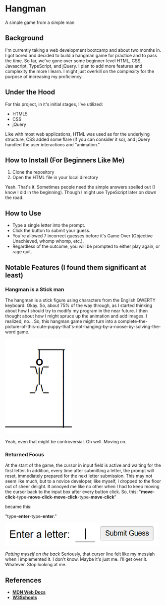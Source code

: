 # Hangman

A simple game from a simple man

## Background

I'm currently taking a web development bootcamp and about two months in. I got bored and decided to build a hangman game for practice and to pass the time. So far, we've gone over some beginner-level HTML, CSS, Javascript, TypeScript, and jQuery. I plan to add more features and complexity the more I learn. I might just overkill on the complexity for the purpose of increasing my proficiency.

## Under the Hood

For this project, in it's initial stages, I've utilized:

- HTML5
- CSS
- jQuery

Like with most web applications, HTML was used as for the underlying structure, CSS added some flare (if you can consider it so), and jQuery handled the user interactions and "animation."

## How to Install (For Beginners Like Me)

1. Clone the repository
2. Open the HTML file in your local directory

Yeah. That's it. Sometimes people need the simple answers spelled out (I know I did in the beginning). Though I might use TypeScript later on down the road.

## How to Use

- Type a single letter into the prompt.
- Click the button to submit your guess.
- You're allowed 7 incorrect guesses before it's Game Over (Objective Unachieved, whomp whomp, etc.).
- Regardless of the outcome, you will be prompted to either play again, or rage quit.

## Notable Features (I found them significant at least)

### Hangman is a Stick man

The hangman is a stick figure using characters from the English QWERTY keyboard. Okay. So, about 75% of the way through, as I started thinking about how I should try to modify my program in the near future. I then thought about how I might spruce up the animation and add images. I realized, no... So, this hangman game might turn into a complete-the-picture-of-this-cute-puppy-that's-not-hanging-by-a-noose-by-solving-the-word game.

<p align="left">
  <img src="images/hangman-stick.png" alt="hangman figure">
</p>

Yeah, even that might be controversial. Oh well. Moving on.

### Returned Focus

At the start of the game, the cursor in input field is active and waiting for the first letter. In addition, every time after submitting a letter, the prompt will reset, immediately prepared for the next letter submission. This may not seem like much, but to a novice developer, like myself, I dropped to the floor out of sheer delight. It annoyed me like no other when I had to keep moving the cursor back to the input box after every button click. So, this:
"**move**-**click**-type-**move**-**click**-**move**-**click**-type-**move**-**click**" 

became this:

"type-**enter**-type-**enter**."

<p align="left">
  <img src="images/hangman-prompt.png" alt="hangman prompt">
</p>

*Patting myself on the back* Seriously, that cursor line felt like my messiah when I implemented it. I don't know. Maybe it's just me. I'll get over it. Whatever. Stop looking at me.

## References

- [**MDN Web Docs**](https://developer.mozilla.org/en-US/)
- [**W3Schools**](https://www.w3schools.com/)
